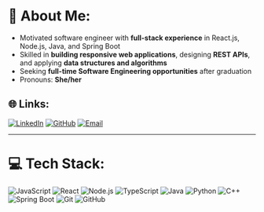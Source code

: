 # 💫 About Me:
- Motivated software engineer with **full-stack experience** in React.js, Node.js, Java, and Spring Boot  
- Skilled in **building responsive web applications**, designing **REST APIs**, and applying **data structures and algorithms**  
- Seeking **full-time Software Engineering opportunities** after graduation  
- Pronouns: **She/her**

## 🌐 Links:
[![LinkedIn](https://img.shields.io/badge/LinkedIn-%230077B5.svg?logo=linkedin&logoColor=white)](https://www.linkedin.com/in/pravalhika-kurapati/) 
[![GitHub](https://img.shields.io/badge/GitHub-%23121011.svg?logo=github&logoColor=white)](http://github.com/Pval-k)
[![Email](https://img.shields.io/badge/Email-%23D14836.svg?logo=gmail&logoColor=white)](mailto:pravalhikak@gmail.com)  


---

# 💻 Tech Stack:
![JavaScript](https://img.shields.io/badge/javascript-F7DF1E?style=for-the-badge&logo=javascript&logoColor=black) ![React](https://img.shields.io/badge/react-%2320232a.svg?style=for-the-badge&logo=react&logoColor=%2361DAFB) ![Node.js](https://img.shields.io/badge/node.js-339933?style=for-the-badge&logo=nodedotjs&logoColor=white) ![TypeScript](https://img.shields.io/badge/typescript-%23007ACC.svg?style=for-the-badge&logo=typescript&logoColor=white) ![Java](https://img.shields.io/badge/java-%23ED8B00.svg?style=for-the-badge&logo=openjdk&logoColor=white) ![Python](https://img.shields.io/badge/python-3670A0?style=for-the-badge&logo=python&logoColor=ffdd54) ![C++](https://img.shields.io/badge/c++-%2300599C.svg?style=for-the-badge&logo=c%2B%2B&logoColor=white) ![Spring Boot](https://img.shields.io/badge/springboot-%236DB33F.svg?style=for-the-badge&logo=spring&logoColor=white) ![Git](https://img.shields.io/badge/git-%23F05033.svg?style=for-the-badge&logo=git&logoColor=white) ![GitHub](https://img.shields.io/badge/github-%23121011.svg?style=for-the-badge&logo=github&logoColor=white)


